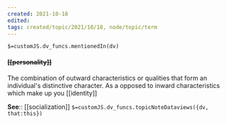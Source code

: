 ```yaml
---
created: 2021-10-18
edited: 
tags: created/topic/2021/10/18, node/topic/term
---
```

`$=customJS.dv_funcs.mentionedIn(dv)`

#### <s class="topic-title">[[personality]]</s>


 The combination of outward characteristics or qualities that form an individual's distinctive character. As a opposed to inward characteristics which make up you [[identity]]

**See**:: [[socialization]]
`$=customJS.dv_funcs.topicNoteDataviews({dv, that:this})`